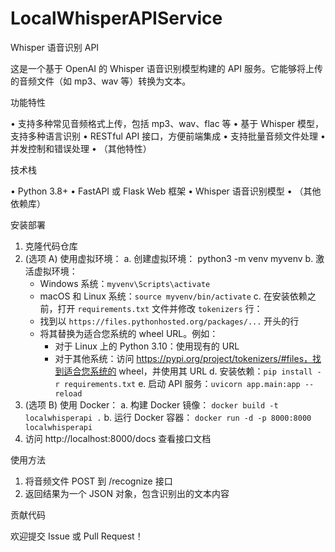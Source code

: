 # LocalWhisperAPIService
Whisper 语音识别 API

这是一个基于 OpenAI 的 Whisper 语音识别模型构建的 API 服务。它能够将上传的音频文件（如 mp3、wav 等）转换为文本。

功能特性

• 支持多种常见音频格式上传，包括 mp3、wav、flac 等
• 基于 Whisper 模型，支持多种语言识别
• RESTful API 接口，方便前端集成
• 支持批量音频文件处理
• 并发控制和错误处理
• （其他特性）

技术栈

• Python 3.8+
• FastAPI 或 Flask Web 框架
• Whisper 语音识别模型
• （其他依赖库）

安装部署

1. 克隆代码仓库
2. (选项 A) 使用虚拟环境：
   a. 创建虚拟环境：
      python3 -m venv myvenv
   b. 激活虚拟环境：
      - Windows 系统：`myvenv\Scripts\activate`
      - macOS 和 Linux 系统：`source myvenv/bin/activate`
   c. 在安装依赖之前，打开 `requirements.txt` 文件并修改 `tokenizers` 行：
      - 找到以 `https://files.pythonhosted.org/packages/...` 开头的行
      - 将其替换为适合您系统的 wheel URL。例如：
        - 对于 Linux 上的 Python 3.10：使用现有的 URL
        - 对于其他系统：访问 https://pypi.org/project/tokenizers/#files，找到适合您系统的 wheel，并使用其 URL
   d. 安装依赖：`pip install -r requirements.txt`
   e. 启动 API 服务：`uvicorn app.main:app --reload`
3. (选项 B) 使用 Docker：
   a. 构建 Docker 镜像：
      `docker build -t localwhisperapi .`
   b. 运行 Docker 容器：
      `docker run -d -p 8000:8000 localwhisperapi`
4. 访问 http://localhost:8000/docs 查看接口文档

使用方法

1. 将音频文件 POST 到 /recognize 接口
2. 返回结果为一个 JSON 对象，包含识别出的文本内容

贡献代码

欢迎提交 Issue 或 Pull Request！
